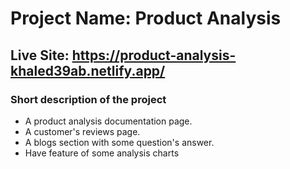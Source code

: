 # Project Name: Product Analysis
## Live Site: https://product-analysis-khaled39ab.netlify.app/

### Short description of the project
* A product analysis documentation page.
* A customer's reviews page.
* A blogs section with some question's answer.
* Have feature of some analysis charts

